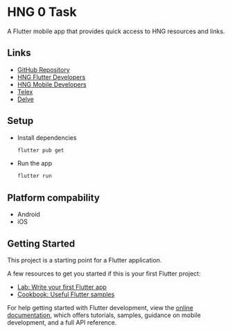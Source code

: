 # HNG 0 Task

A Flutter mobile app that provides quick access to HNG resources and links.

## Links

- [GitHub Repository](https://github.com/Sekiro10/HNG-APP)
- [HNG Flutter Developers](https://www.notion.so/Stage-0-Blog-Post-with-Strategic-Backlinks-for-HNG-Hire-Delve-and-Telex-80a6ed3d3c3d49489769d78b6a23ecda?pvs=21)
- [HNG Mobile Developers](http://hng.tech/hire/mobile-ui-ux-developers)
- [Telex](https://telex.im/)
- [Delve](https://delve.fun/)

## Setup



- Install dependencies

  ```bash
  flutter pub get
  ```

- Run the app

  ```bash
  flutter run
  ```

## Platform compability

- Android
- iOS

## Getting Started

This project is a starting point for a Flutter application.

A few resources to get you started if this is your first Flutter project:

- [Lab: Write your first Flutter app](https://docs.flutter.dev/get-started/codelab)
- [Cookbook: Useful Flutter samples](https://docs.flutter.dev/cookbook)

For help getting started with Flutter development, view the
[online documentation](https://docs.flutter.dev/), which offers tutorials,
samples, guidance on mobile development, and a full API reference.
